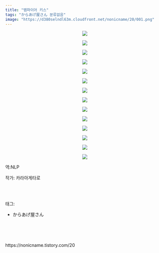 ```yaml
---
title: "뱀파이어 키스"
tags: "からあげ屋さん 분류없음"
image: "https://d380selndl63m.cloudfront.net/nonicname/20/001.png"
---
```

<div class="article">
<div class="tt_article_useless_p_margin"><p style="text-align: center; clear: none; float: none;"><img src="{{ site.imgserver5 }}/nonicname/20/001.png"/></p><p style="text-align: center; clear: none; float: none;"><img src="{{ site.imgserver5 }}/nonicname/20/002.png"/></p><p style="text-align: center; clear: none; float: none;"><img src="{{ site.imgserver5 }}/nonicname/20/003.png"/></p><p style="text-align: center; clear: none; float: none;"><img src="{{ site.imgserver5 }}/nonicname/20/004.png"/></p><p style="text-align: center; clear: none; float: none;"><img src="{{ site.imgserver5 }}/nonicname/20/005.png"/></p><p style="text-align: center; clear: none; float: none;"><img src="{{ site.imgserver5 }}/nonicname/20/006.png"/></p><p style="text-align: center; clear: none; float: none;"><img src="{{ site.imgserver5 }}/nonicname/20/007.png"/></p><p style="text-align: center; clear: none; float: none;"><img src="{{ site.imgserver5 }}/nonicname/20/008.png"/></p><p style="text-align: center; clear: none; float: none;"><img src="{{ site.imgserver5 }}/nonicname/20/009.png"/></p><p style="text-align: center; clear: none; float: none;"><img src="{{ site.imgserver5 }}/nonicname/20/010.png"/></p><p style="text-align: center; clear: none; float: none;"><img src="{{ site.imgserver5 }}/nonicname/20/011.png"/></p><p style="text-align: center; clear: none; float: none;"><img src="{{ site.imgserver5 }}/nonicname/20/012.png"/></p><p style="text-align: center; clear: none; float: none;"><img src="{{ site.imgserver5 }}/nonicname/20/013.png"/></p><p style="text-align: center; clear: none; float: none;"><img src="{{ site.imgserver5 }}/nonicname/20/014.png"/></p><p>역:NLP<br/></p></div>
<p>작가: 카라아게타로</p><br/>
</div><br/>
<div class="tagTrail">
<p>태그: </p>
<ul>
<li>からあげ屋さん</li>
</ul>
</div><br/>
<div class="cb_lstcomment">
</div><br/>

<br/>
<p id="refer">https://nonicname.tistory.com/20</p>
<br/>

